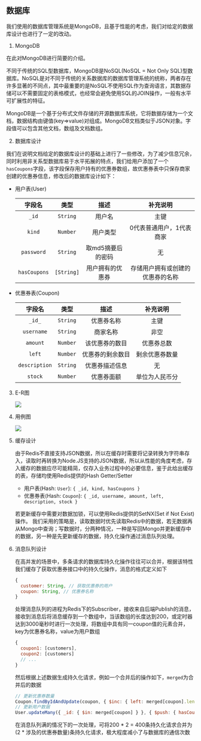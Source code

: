 ## 数据库

我们使用的数据库管理系统是MongoDB，且基于性能的考虑，我们对给定的数据库设计也进行了一定的改动。

1. MongoDB

在此对MongoDB进行简要的介绍。

不同于传统的SQL型数据库，MongoDB是NoSQL(NoSQL = Not Only SQL)型数据库。NoSQL是对不同于传统的关系数据库的数据库管理系统的统称，两者存在许多显著的不同点，其中最重要的是NoSQL不使用SQL作为查询语言，其数据存储可以不需要固定的表格模式，也经常会避免使用SQL的JOIN操作，一般有水平可扩展性的特征。

MongoDB是一个基于分布式文件存储的开源数据库系统，它将数据存储为一个文档，数据结构由键值(key=>value)对组成。MongoDB文档类似于JSON对象。字段值可以包含其他文档，数组及文档数组。

2. 数据库设计

我们在说明文档给定的数据库设计的基础上进行了一些修改，为了减少信息冗余，同时利用非关系型数据库易于水平拓展的特点，我们给用户添加了一个`hasCoupons`字段，该字段保存用户持有的优惠券数组，故优惠券表中只保存商家创建的优惠券信息，修改后的数据库设计如下：

- 用户表(User)

    |   字段名   |   类型   |       描述        |             补充说明          |
    | :--------: | :------: | :---------------: | :---------------------------------: |
    |    `_id`     |  `String`  |      用户名       |                   主键           |
    |    `kind`    |  `Number`  |     用户类型      |  0代表普通用户，1代表商家     |
    |  `password`  |  `String`  | 取md5摘要后的密码 |        无                  |
    | `hasCoupons` | `[String]` | 用户拥有的优惠券  | 存储用户拥有或创建的优惠券的名称 |

- 优惠券表(Coupon)

    |   字段名    |  类型  |       描述       |               补充说明                |
    | :--------: | :----: | :--------------: | :-------------------------: |
    |    `_id_`     | `String` |    优惠券名称    |   主键  |
    |  `username`   | `String` |      商家名称    |    非空    |
    |   `amount`    | `Number` |  该优惠券的数目  |  优惠券总数   |
    |    `left`     | `Number` | 优惠券的剩余数目 |   剩余优惠券数量  |
    | `description` | `String` |  优惠券描述信息  | 无 |
    |    `stock`    | `Number` |    优惠券面额    | 单位为人民币分 |

3. E-R图

   <img src="https://i.imgur.com/zC6gQMB.png"/>

4. 用例图

   <img src="https://i.imgur.com/WSH56WB.png"/>

5. 缓存设计

    由于Redis不直接支持JSON数据，所以在缓存时需要将记录转换为字符串存入，读取时再转换为Node.JS支持的JSON数据，所以从性能的角度考虑，存入缓存的数据应尽可能精简，仅存入业务过程中的必要信息，鉴于此给出缓存的表，存储均使用Redis提供的Hash Getter/Setter

    - 用户表(Hash: `User`): `{ _id, kind, hasCoupons }`
    - 优惠券表(Hash: `Coupon`): `{ _id, username, amount, left, description, stock }`

    若更新缓存中需要对数据加锁，可以使用Redis提供的SetNX(Set if Not Exist)操作。
    我们采用的策略是，读取数据时优先读取Redis中的数据，若无数据再从Mongo中查询；写数据时，分两种情况，一种是写回Mongo并更新缓存中的数据，另一种是先更新缓存的数据，持久化操作通过消息队列处理。

6. 消息队列设计

    在高并发的场景中，多条请求的数据库持久化操作往往可以合并，根据该特性我们缓存了获取优惠券接口中的持久化操作，消息的格式定义如下
    ```Javascript
    {
      customer: String, // 获取优惠券的用户
      coupon: String, // 优惠券名称
    }
    ```
    处理消息队列的进程为Redis下的Subscriber，接收来自后端Publish的消息，接收到消息后将消息缓存到一个数组中，当该数组的长度达到200，或定时器达到3000毫秒时进行一次处理，将数组中具有同一coupon值的元素合并，key为优惠券名称，value为用户数组
    ```Javascript
    {
      coupon1: [customers],
      coupon2: [customers]
      // ...
    }
    ```
    然后根据上述数据生成持久化请求，例如一个合并后的操作如下，`merged`为合并后的数据
    ```Javascript
    // 更新优惠券数量
    Coupon.findByIdAndUpdate(coupon, { $inc: { left: merged[coupon].length * -1 } })
    // 更新用户数据
    User.updateMany({ _id: { $in: merged[coupon] } }, { $push: { hasCoupons: [coupon] } }, { new: true })
    ```
    在消息队列满的情况下的一次处理，可将200 * 2 = 400条持久化请求合并为(2 * 涉及的优惠券数量)条持久化请求，极大程度减小了与数据库的通信次数
   